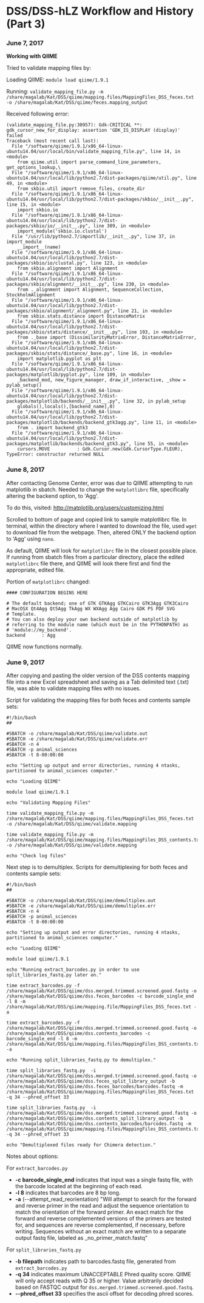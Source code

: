 # DSS/DSS-hLZ Workflow and History (Part 3)

### June 7, 2017

**Working with QIIME**

Tried to validate mapping files by:

Loading QIIME: ```module load qiime/1.9.1```

Running: ```validate_mapping_file.py -m /share/magalab/Kat/DSS/qiime/mapping.files/MappingFiles_DSS_feces.txt -o /share/magalab/Kat/DSS/qiime/feces.mapping_output```

Received following error:

```
(validate_mapping_file.py:30957): Gdk-CRITICAL **: gdk_cursor_new_for_display: assertion 'GDK_IS_DISPLAY (display)' failed
Traceback (most recent call last):
  File "/software/qiime/1.9.1/x86_64-linux-ubuntu14.04/usr/local/bin/validate_mapping_file.py", line 14, in <module>
    from qiime.util import parse_command_line_parameters, get_options_lookup,\
  File "/software/qiime/1.9.1/x86_64-linux-ubuntu14.04/usr/local/lib/python2.7/dist-packages/qiime/util.py", line 49, in <module>
    from skbio.util import remove_files, create_dir
  File "/software/qiime/1.9.1/x86_64-linux-ubuntu14.04/usr/local/lib/python2.7/dist-packages/skbio/__init__.py", line 15, in <module>
    import skbio.io
  File "/software/qiime/1.9.1/x86_64-linux-ubuntu14.04/usr/local/lib/python2.7/dist-packages/skbio/io/__init__.py", line 309, in <module>
    import_module('skbio.io.clustal')
  File "/usr/lib/python2.7/importlib/__init__.py", line 37, in import_module
    __import__(name)
  File "/software/qiime/1.9.1/x86_64-linux-ubuntu14.04/usr/local/lib/python2.7/dist-packages/skbio/io/clustal.py", line 123, in <module>
    from skbio.alignment import Alignment
  File "/software/qiime/1.9.1/x86_64-linux-ubuntu14.04/usr/local/lib/python2.7/dist-packages/skbio/alignment/__init__.py", line 230, in <module>
    from ._alignment import Alignment, SequenceCollection, StockholmAlignment
  File "/software/qiime/1.9.1/x86_64-linux-ubuntu14.04/usr/local/lib/python2.7/dist-packages/skbio/alignment/_alignment.py", line 21, in <module>
    from skbio.stats.distance import DistanceMatrix
  File "/software/qiime/1.9.1/x86_64-linux-ubuntu14.04/usr/local/lib/python2.7/dist-packages/skbio/stats/distance/__init__.py", line 193, in <module>
    from ._base import (DissimilarityMatrixError, DistanceMatrixError,
  File "/software/qiime/1.9.1/x86_64-linux-ubuntu14.04/usr/local/lib/python2.7/dist-packages/skbio/stats/distance/_base.py", line 16, in <module>
    import matplotlib.pyplot as plt
  File "/software/qiime/1.9.1/x86_64-linux-ubuntu14.04/usr/local/lib/python2.7/dist-packages/matplotlib/pyplot.py", line 109, in <module>
    _backend_mod, new_figure_manager, draw_if_interactive, _show = pylab_setup()
  File "/software/qiime/1.9.1/x86_64-linux-ubuntu14.04/usr/local/lib/python2.7/dist-packages/matplotlib/backends/__init__.py", line 32, in pylab_setup
    globals(),locals(),[backend_name],0)
  File "/software/qiime/1.9.1/x86_64-linux-ubuntu14.04/usr/local/lib/python2.7/dist-packages/matplotlib/backends/backend_gtk3agg.py", line 11, in <module>
    from . import backend_gtk3
  File "/software/qiime/1.9.1/x86_64-linux-ubuntu14.04/usr/local/lib/python2.7/dist-packages/matplotlib/backends/backend_gtk3.py", line 55, in <module>
    cursors.MOVE          : Gdk.Cursor.new(Gdk.CursorType.FLEUR),
TypeError: constructor returned NULL
```

### June 8, 2017

After contacting Genome Center, error was due to QIIME attempting to run matplotlib in sbatch. Needed to change the ```matplotlibrc``` file, specifically altering the backend option, to 'Agg'.

To do this, visited:
http://matplotlib.org/users/customizing.html

Scrolled to bottom of page and copied link to sample matplotlibrc file. In terminal, within the directory where I wanted to download the file, used ```wget``` to download file from the webpage. Then, altered ONLY the backend option to 'Agg' using ```nano```.

As default, QIIME will look for ```matplotlibrc``` file in the closest possible place. If running from sbatch files from a particular directory, place the edited ```matplotlibrc``` file there, and QIIME will look there first and find the appropriate, edited file.

Portion of ```matplotlibrc``` changed:

```
#### CONFIGURATION BEGINS HERE

# The default backend; one of GTK GTKAgg GTKCairo GTK3Agg GTK3Cairo
# MacOSX Qt4Agg Qt5Agg TkAgg WX WXAgg Agg Cairo GDK PS PDF SVG
# Template.
# You can also deploy your own backend outside of matplotlib by
# referring to the module name (which must be in the PYTHONPATH) as
# 'module://my_backend'.
backend      : Agg

```

QIIME now functions normally.

### June 9, 2017

After copying and pasting the older version of the DSS contents mapping file into a new Excel spreadsheet and saving as a Tab delimited text (.txt) file, was able to validate mapping files with no issues.

Script for validating the mapping files for both feces and contents sample sets:

```
#!/bin/bash
##

#SBATCH -o /share/magalab/Kat/DSS/qiime/validate.out
#SBATCH -e /share/magalab/Kat/DSS/qiime/validate.err
#SBATCH -n 4
#SBATCH -p animal_sciences
#SBATCH -t 8-00:00:00

echo "Setting up output and error directories, running 4 ntasks, partitioned to animal_sciences computer."

echo "Loading QIIME"

module load qiime/1.9.1

echo "Validating Mapping Files"

time validate_mapping_file.py -m /share/magalab/Kat/DSS/qiime/mapping.files/MappingFiles_DSS_feces.txt -o /share/magalab/Kat/DSS/qiime/validate.mapping

time validate_mapping_file.py -m /share/magalab/Kat/DSS/qiime/mapping.files/MappingFiles_DSS_contents.txt -o /share/magalab/Kat/DSS/qiime/validate.mapping

echo "Check log files"
```

Next step is to demultiplex. Scripts for demultiplexing for both feces and contents sample sets:

```
#!/bin/bash
##

#SBATCH -o /share/magalab/Kat/DSS/qiime/demultiplex.out
#SBATCH -e /share/magalab/Kat/DSS/qiime/demultiplex.err
#SBATCH -n 4
#SBATCH -p animal_sciences
#SBATCH -t 8-00:00:00

echo "Setting up output and error directories, running 4 ntasks, partitioned to animal_sciences computer."

echo "Loading QIIME"

module load qiime/1.9.1

echo "Running extract_barcodes.py in order to use split_libraries_fastq.py later on."

time extract_barcodes.py -f /share/magalab/Kat/DSS/qiime/dss.merged.trimmed.screened.good.fastq -o /share/magalab/Kat/DSS/qiime/dss.feces_barcodes -c barcode_single_end -l 8 -m /share/magalab/Kat/DSS/qiime/mapping.file/MappingFiles_DSS_feces.txt -a

time extract_barcodes.py -f /share/magalab/Kat/DSS/qiime/dss.merged.trimmed.screened.good.fastq -o /share/magalab/Kat/DSS/qiime/dss.contents_barcodes -c barcode_single_end -l 8 -m /share/magalab/Kat/DSS/qiime/mapping.files/MappingFiles_DSS_contents.txt -a

echo "Running split_libraries_fastq.py to demultiplex."

time split_libraries_fastq.py  -i /share/magalab/Kat/DSS/qiime/dss.merged.trimmed.screened.good.fastq -o /share/magalab/Kat/DSS/qiime/dss.feces_split_library_output -b /share/magalab/Kat/DSS/qiime/dss.feces_barcodes/barcodes.fastq -m /share/magalab/Kat/DSS/qiime/mapping.files/MappingFiles_DSS_feces.txt -q 34 --phred_offset 33

time split_libraries_fastq.py  -i /share/magalab/Kat/DSS/qiime/dss.merged.trimmed.screened.good.fastq -o /share/magalab/Kat/DSS/qiime/dss.contents_split_library_output -b /share/magalab/Kat/DSS/qiime/dss.contents_barcodes/barcodes.fastq -m /share/magalab/Kat/DSS/qiime/mapping.files/MappingFiles_DSS_contents.txt -q 34 --phred_offset 33

echo "Demultiplexed files ready for Chimera detection."
```

Notes about options:

For ```extract_barcodes.py```

 * **-c barcode_single_end** indicates that input was a single fastq file, with the barcode located at the beginning of each read.
 * **-l 8** indicates that barcodes are 8 bp long.
 * **-a** (--attempt_read_reorientation) "Will attempt to search for the forward and reverse primer in the read and adjust the sequence orientation to match the orientation of the forward primer. An exact match for the forward and reverse complemented versions of the primers are tested for, and sequences are reverse complemented, if necessary, before writing. Sequences without an exact match are written to a separate output fastq file, labeled as _no_primer_match.fastq"

For ```split_libraries_fastq.py```

 * **-b filepath** indicates path to barcodes.fastq file, generated from ```extract_barcodes.py```
 * **-q 34** indicates maximum UNACCEPTABLE Phred quality score. QIIME will only accept reads with Q 35 or higher. Value arbitrarily decided based on FASTQC output for ```dss.merged.trimmed.screened.good.fastq```.
 * **--phred_offset 33** specifies the ascii offset for decoding phred scores.
